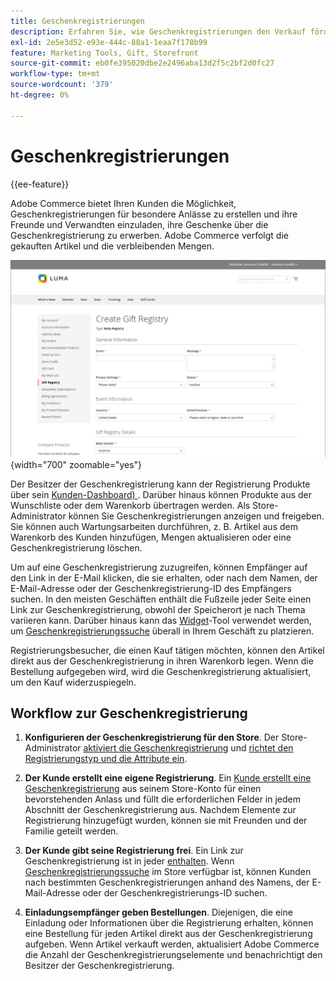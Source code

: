 ```yaml
---
title: Geschenkregistrierungen
description: Erfahren Sie, wie Geschenkregistrierungen den Verkauf fördern können, wenn Kunden ihre Freunde und ihre Familie zum Kauf ihrer ausgewählten Produkte als Geschenk einladen können.
exl-id: 2e5e3d52-e93e-444c-88a1-1eaa7f178b99
feature: Marketing Tools, Gift, Storefront
source-git-commit: eb0fe395020dbe2e2496aba13d2f5c2bf2d0fc27
workflow-type: tm+mt
source-wordcount: '379'
ht-degree: 0%

---
```


# Geschenkregistrierungen

{{ee-feature}}

Adobe Commerce bietet Ihren Kunden die Möglichkeit, Geschenkregistrierungen für besondere Anlässe zu erstellen und ihre Freunde und Verwandten einzuladen, ihre Geschenke über die Geschenkregistrierung zu erwerben. Adobe Commerce verfolgt die gekauften Artikel und die verbleibenden Mengen.

![Beispiel Storefront - Baby-Geschenk-Registrierung](./assets/storefront-gift-registry-create-baby-info.png){width="700" zoomable="yes"}

Der Besitzer der Geschenkregistrierung kann der Registrierung Produkte über sein [Kunden-Dashboard) ](gift-registry-storefront.md#gift-registry-information). Darüber hinaus können Produkte aus der Wunschliste oder dem Warenkorb übertragen werden. Als Store-Administrator können Sie Geschenkregistrierungen anzeigen und freigeben. Sie können auch Wartungsarbeiten durchführen, z. B. Artikel aus dem Warenkorb des Kunden hinzufügen, Mengen aktualisieren oder eine Geschenkregistrierung löschen.

Um auf eine Geschenkregistrierung zuzugreifen, können Empfänger auf den Link in der E-Mail klicken, die sie erhalten, oder nach dem Namen, der E-Mail-Adresse oder der Geschenkregistrierung-ID des Empfängers suchen. In den meisten Geschäften enthält die Fußzeile jeder Seite einen Link zur Geschenkregistrierung, obwohl der Speicherort je nach Thema variieren kann. Darüber hinaus kann das [Widget](../content-design/widgets.md)-Tool verwendet werden, um [Geschenkregistrierungssuche](gift-registry-search.md) überall in Ihrem Geschäft zu platzieren.

Registrierungsbesucher, die einen Kauf tätigen möchten, können den Artikel direkt aus der Geschenkregistrierung in ihren Warenkorb legen. Wenn die Bestellung aufgegeben wird, wird die Geschenkregistrierung aktualisiert, um den Kauf widerzuspiegeln.

## Workflow zur Geschenkregistrierung

1. **Konfigurieren der Geschenkregistrierung für den Store**. Der Store-Administrator [aktiviert die Geschenkregistrierung](gift-registry-configure.md) und [richtet den Registrierungstyp und die Attribute ein](gift-registry-create.md).

1. **Der Kunde erstellt eine eigene Registrierung**. Ein [Kunde erstellt eine Geschenkregistrierung](gift-registry-storefront.md#create-a-new-gift-registry) aus seinem Store-Konto für einen bevorstehenden Anlass und füllt die erforderlichen Felder in jedem Abschnitt der Geschenkregistrierung aus. Nachdem Elemente zur Registrierung hinzugefügt wurden, können sie mit Freunden und der Familie geteilt werden.

1. **Der Kunde gibt seine Registrierung frei**. Ein Link zur Geschenkregistrierung ist in jeder [ enthalten](gift-registry-storefront.md#share-a-gift-registry). Wenn [Geschenkregistrierungssuche](gift-registry-search.md) im Store verfügbar ist, können Kunden nach bestimmten Geschenkregistrierungen anhand des Namens, der E-Mail-Adresse oder der Geschenkregistrierungs-ID suchen.

1. **Einladungsempfänger geben Bestellungen**. Diejenigen, die eine Einladung oder Informationen über die Registrierung erhalten, können eine Bestellung für jeden Artikel direkt aus der Geschenkregistrierung aufgeben. Wenn Artikel verkauft werden, aktualisiert Adobe Commerce die Anzahl der Geschenkregistrierungselemente und benachrichtigt den Besitzer der Geschenkregistrierung.
